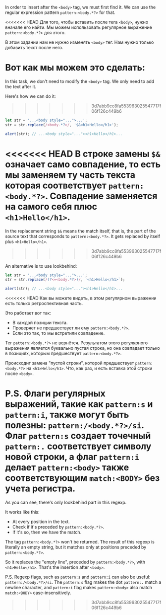 In order to insert after the `<body>` tag, we must first find it. We can use the regular expression pattern `pattern:<body.*?>` for that.

<<<<<<< HEAD
Для того, чтобы вставить после тега `<body>`, нужно вначале его найти. Мы можем использовать регулярное выражение `pattern:<body.*?>` для этого.

В этом задании нам не нужно изменять `<body>` тег. Нам нужно только добавить текст после него.

Вот как мы можем это сделать:
=======
In this task, we don't need to modify the `<body>` tag. We only need to add the text after it.

Here's how we can do it:
>>>>>>> 3d7abb9cc8fa553963025547717f06f126c449b6

```js run
let str = '...<body style="...">...';
str = str.replace(/<body.*?>/, '$&<h1>Hello</h1>');

alert(str); // ...<body style="..."><h1>Hello</h1>...
```

<<<<<<< HEAD
В строке замены `$&` означает само совпадение, то есть мы заменяем ту часть текста которая соответствует `pattern:<body.*?>`. Совпадение заменяется на самого себя плюс `<h1>Hello</h1>`.
=======
In the replacement string `$&` means the match itself, that is, the part of the source text that corresponds to `pattern:<body.*?>`. It gets replaced by itself plus `<h1>Hello</h1>`.
>>>>>>> 3d7abb9cc8fa553963025547717f06f126c449b6

An alternative is to use lookbehind:

```js run
let str = '...<body style="...">...';
str = str.replace(/(?<=<body.*?>)/, `<h1>Hello</h1>`);

alert(str); // ...<body style="..."><h1>Hello</h1>...
```

<<<<<<< HEAD
Как вы можете видеть, в этом регулярном выражении есть только ретроспективная часть.

Это работает вот так:
- В каждой позиции текста.
- Проверяет не предшествует ли ему `pattern:<body.*?>`.
- Если это так, то мы встретили совпадение.

Тег `pattern:<body.*?>` не вернётся. Результатом этого регулярного выражения является буквально пустая строка, но она совпадает только в позициях, которым предшествует `pattern:<body.*?>`.

Происходит замена "пустой строки", которой предшествует `pattern:<body.*?>` на `<h1>Hello</h1>`. Что, как раз, и есть вставка этой строки после `<body>`.

P.S. Флаги регулярных выражений, такие как `pattern:s` и `pattern:i`, также могут быть полезны: `pattern:/<body.*?>/si`. Флаг `pattern:s` создает точечный `pattern:.` соответствует символу новой строки, а флаг `pattern:i` делает `pattern:<body>` также соответствующим `match:<BODY>` без учета регистра.
=======
As you can see, there's only lookbehind part in this regexp.

It works like this:
- At every position in the text.
- Check if it's preceded by `pattern:<body.*?>`.
- If it's so, then we have the match.

The tag `pattern:<body.*?>` won't be returned. The result of this regexp is literally an empty string, but it matches only at positions preceded by `pattern:<body.*?>`.

So it replaces the "empty line", preceded by `pattern:<body.*?>`, with `<h1>Hello</h1>`. That's the insertion after `<body>`.

P.S. Regexp flags, such as `pattern:s` and `pattern:i` can also be useful: `pattern:/<body.*?>/si`. The `pattern:s` flag makes the dot `pattern:.` match a newline character, and `pattern:i` flag makes `pattern:<body>` also match `match:<BODY>` case-insensitively.
>>>>>>> 3d7abb9cc8fa553963025547717f06f126c449b6
